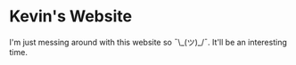 # Kevin's Website

I'm just messing around with this website so ¯\\\_(ツ)\_/¯.
It'll be an interesting time.
